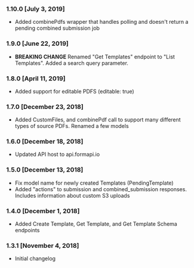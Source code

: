 ### 1.10.0 [July 3, 2019]
* Added combinePdfs wrapper that handles polling and doesn't return a pending combined submission job

### 1.9.0 [June 22, 2019]
* **BREAKING CHANGE** Renamed "Get Templates" endpoint to "List Templates". Added a search query parameter.

### 1.8.0 [April 11, 2019]
* Added support for editable PDFS (editable: true)

### 1.7.0 [December 23, 2018]
* Added CustomFiles, and combinePdf call to support many different types of source PDFs. Renamed a few models

### 1.6.0 [December 18, 2018]
* Updated API host to api.formapi.io

### 1.5.0 [December 13, 2018]
* Fix model name for newly created Templates (PendingTemplate)
* Added "actions" to submission and combined_submission responses. Includes information about custom S3 uploads

### 1.4.0 [December 1, 2018]
* Added Create Template, Get Template, and Get Template Schema endpoints

### 1.3.1 [November 4, 2018]
* Initial changelog
